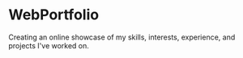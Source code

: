 # WebPortfolio
Creating an online showcase of my skills, interests, experience, and projects I've worked on.
